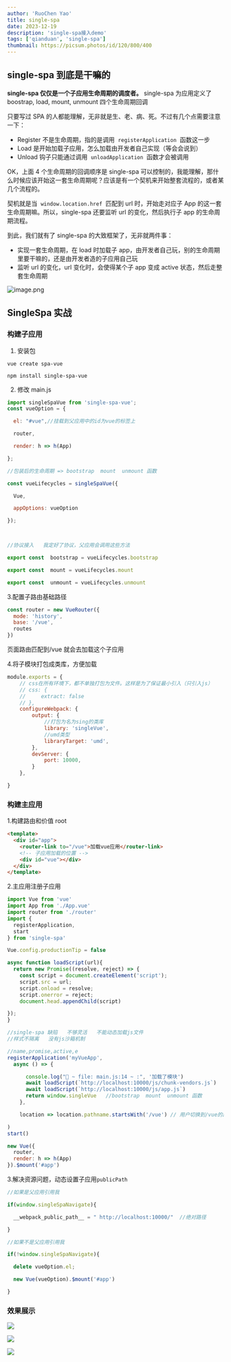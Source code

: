 ```yaml
---
author: 'RuoChen Yao'
title: single-spa
date: 2023-12-19
description: 'single-spa接入demo'
tags: ['qianduan', 'single-spa']
thumbnail: https://picsum.photos/id/120/800/400
---
```


## single-spa 到底是干嘛的

**single-spa 仅仅是一个子应用生命周期的调度者。** single-spa 为应用定义了 boostrap, load, mount, unmount 四个生命周期回调

只要写过 SPA 的人都能理解，无非就是生、老、病、死。不过有几个点需要注意一下：

- Register 不是生命周期，指的是调用  `registerApplication`  函数这一步
- Load 是开始加载子应用，怎么加载由开发者自己实现（等会会说到）
- Unload 钩子只能通过调用  `unloadApplication`  函数才会被调用

OK，上面 4 个生命周期的回调顺序是 single-spa 可以控制的，我能理解，那什么时候应该开始这一套生命周期呢？应该是有一个契机来开始整套流程的，或者某几个流程的。

契机就是当  `window.location.href`  匹配到 url 时，开始走对应子 App 的这一套生命周期嘛。所以，single-spa 还要监听 url 的变化，然后执行子 app 的生命周期流程。

到此，我们就有了 single-spa 的大致框架了，无非就两件事：

- 实现一套生命周期，在 load 时加载子 app，由开发者自己玩，别的生命周期里要干嘛的，还是由开发者造的子应用自己玩
- 监听 url 的变化，url 变化时，会使得某个子 app 变成 active 状态，然后走整套生命周期

![image.png](https://p3-juejin.byteimg.com/tos-cn-i-k3u1fbpfcp/38fdaefdd2804aff98da73ebf01605ec~tplv-k3u1fbpfcp-zoom-in-crop-mark:1512:0:0:0.awebp?)

## SingleSpa 实战

### 构建子应用

1. 安装包

`vue create spa-vue`

`npm install single-spa-vue`

2. 修改 main.js

```js
import singleSpaVue from 'single-spa-vue';
const vueOption = {

  el: "#vue",//挂载到父应用中的id为vue的标签上

  router,

  render: h => h(App)

};

//包装后的生命周期 => bootstrap  mount  unmount 函数

const vueLifecycles = singleSpaVue({

  Vue,

  appOptions: vueOption

});



//协议接入   我定好了协议，父应用会调用这些方法

export const  bootstrap = vueLifecycles.bootstrap

export const  mount = vueLifecycles.mount

export const  unmount = vueLifecycles.unmount

```

3.配置子路由基础路径

```js
const router = new VueRouter({
  mode: 'history',
  base: '/vue',
  routes
})
```

页面路由匹配到/vue 就会去加载这个子应用

4.将子模块打包成类库，方便加载

```js
module.exports = {
    // css在所有环境下，都不单独打包为文件。这样是为了保证最小引入（只引入js）
    // css: {
    //     extract: false
    // },
    configureWebpack: {
        output: {
            //打包为名为sing的类库
            library: 'singleVue',
            //umd类型
            libraryTarget: 'umd',
        },
        devServer: {
            port: 10000,
        }
    },

}

```

### 构建主应用

1.构建路由和价值 root

```html
<template>
  <div id="app">
    <router-link to="/vue">加载vue应用</router-link>
    <!-- 子应用加载的位置 -->
    <div id="vue"></div>
  </div>
</template>
```

2.主应用注册子应用

```js
import Vue from 'vue'
import App from './App.vue'
import router from './router'
import {
  registerApplication,
  start
} from 'single-spa'

Vue.config.productionTip = false

async function loadScript(url){
  return new Promise((resolve, reject) => {
    const script = document.createElement('script');
    script.src = url;
    script.onload = resolve;
    script.onerror = reject;
    document.head.appendChild(script)

});
}

//single-spa 缺陷   不够灵活   不能动态加载js文件
//样式不隔离   没有js沙箱机制

//name,promise,active,e
registerApplication('myVueApp',
  async () => {

      console.log("🚀 ~ file: main.js:14 ~ :", '加载了模块')
      await loadScript(`http://localhost:10000/js/chunk-vendors.js`)
      await loadScript(`http://localhost:10000/js/app.js`)
      return window.singleVue   //bootstrap  mount  unmount 函数
    },

    location => location.pathname.startsWith('/vue') // 用户切换到/vue的路径下我需要加载定义的子应用

)
start()

new Vue({
  router,
  render: h => h(App)
}).$mount('#app')
```

3.解决资源问题，动态设置子应用`publicPath`

```js
//如果是父应用引用我

if(window.singleSpaNavigate){

  __webpack_public_path__ = " http://localhost:10000/"  //绝对路径

}

//如果不是父应用引用我

if(!window.singleSpaNavigate){

  delete vueOption.el;

  new Vue(vueOption).$mount('#app')

}
```

### 效果展示

![](C:\Users\OS\AppData\Roaming\marktext\images\2023-12-16-19-27-08-image.png)

![](C:\Users\OS\AppData\Roaming\marktext\images\2023-12-16-19-27-37-image.png)

![](C:\Users\OS\AppData\Roaming\marktext\images\2023-12-16-19-27-53-image.png)
